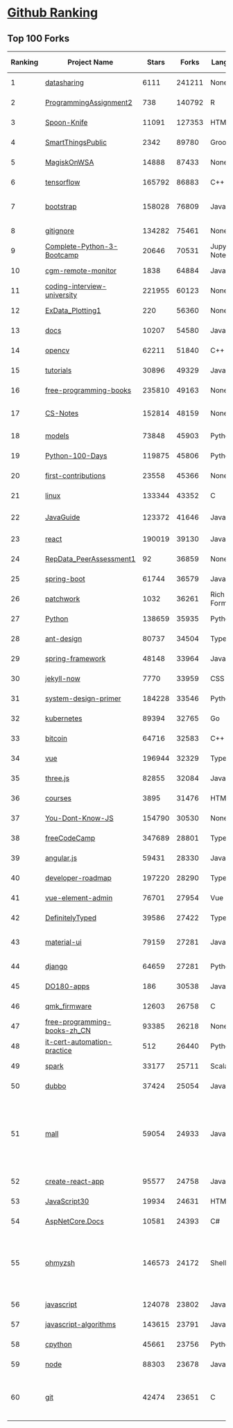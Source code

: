 [Github Ranking](../README.md)
==========

## Top 100 Forks

| Ranking | Project Name | Stars | Forks | Language | Open Issues | Description | Last Commit |
| ------- | ------------ | ----- | ----- | -------- | ----------- | ----------- | ----------- |
| 1 | [datasharing](https://github.com/jtleek/datasharing) | 6111 | 241211 | None | 289 | The Leek group guide to data sharing  | 2022-05-18T04:05:05Z |
| 2 | [ProgrammingAssignment2](https://github.com/rdpeng/ProgrammingAssignment2) | 738 | 140792 | R | 181 | Repository for Programming Assignment 2 for R Programming on Coursera | 2022-06-18T05:13:17Z |
| 3 | [Spoon-Knife](https://github.com/octocat/Spoon-Knife) | 11091 | 127353 | HTML | 1443 | This repo is for demonstration purposes only. | 2022-06-18T22:37:44Z |
| 4 | [SmartThingsPublic](https://github.com/SmartThingsCommunity/SmartThingsPublic) | 2342 | 89780 | Groovy | 58 | SmartThings open-source DeviceTypeHandlers and SmartApps code | 2022-06-18T14:01:01Z |
| 5 | [MagiskOnWSA](https://github.com/LSPosed/MagiskOnWSA) | 14888 | 87433 | None | 2 | Integrate Magisk root and Google Apps (OpenGApps) into WSA (Windows Subsystem for Android) | 2022-06-17T12:24:11Z |
| 6 | [tensorflow](https://github.com/tensorflow/tensorflow) | 165792 | 86883 | C++ | 2106 | An Open Source Machine Learning Framework for Everyone | 2022-06-18T09:08:48Z |
| 7 | [bootstrap](https://github.com/twbs/bootstrap) | 158028 | 76809 | JavaScript | 242 | The most popular HTML, CSS, and JavaScript framework for developing responsive, mobile first projects on the web. | 2022-06-17T10:19:00Z |
| 8 | [gitignore](https://github.com/github/gitignore) | 134282 | 75461 | None | 0 | A collection of useful .gitignore templates | 2022-06-17T11:38:55Z |
| 9 | [Complete-Python-3-Bootcamp](https://github.com/Pierian-Data/Complete-Python-3-Bootcamp) | 20646 | 70531 | Jupyter Notebook | 73 | Course Files for Complete Python 3 Bootcamp Course on Udemy | 2022-06-14T07:28:12Z |
| 10 | [cgm-remote-monitor](https://github.com/nightscout/cgm-remote-monitor) | 1838 | 64884 | JavaScript | 124 | nightscout web monitor | 2022-06-18T22:23:25Z |
| 11 | [coding-interview-university](https://github.com/jwasham/coding-interview-university) | 221955 | 60123 | None | 37 | A complete computer science study plan to become a software engineer. | 2022-06-14T15:45:29Z |
| 12 | [ExData_Plotting1](https://github.com/rdpeng/ExData_Plotting1) | 220 | 56360 | None | 75 | Plotting Assignment 1 for Exploratory Data Analysis | 2022-04-14T20:16:55Z |
| 13 | [docs](https://github.com/github/docs) | 10207 | 54580 | JavaScript | 104 | The open-source repo for docs.github.com | 2022-06-18T18:51:41Z |
| 14 | [opencv](https://github.com/opencv/opencv) | 62211 | 51840 | C++ | 2064 | Open Source Computer Vision Library | 2022-06-19T00:28:17Z |
| 15 | [tutorials](https://github.com/eugenp/tutorials) | 30896 | 49329 | Java | 32 | Just Announced - "Learn Spring Security OAuth":  | 2022-06-18T22:31:11Z |
| 16 | [free-programming-books](https://github.com/EbookFoundation/free-programming-books) | 235810 | 49163 | None | 31 | :books: Freely available programming books | 2022-06-18T17:48:25Z |
| 17 | [CS-Notes](https://github.com/CyC2018/CS-Notes) | 152814 | 48159 | None | 107 | :books: 技术面试必备基础知识、Leetcode、计算机操作系统、计算机网络、系统设计 | 2022-06-01T20:51:08Z |
| 18 | [models](https://github.com/tensorflow/models) | 73848 | 45903 | Python | 1161 | Models and examples built with TensorFlow | 2022-06-17T11:27:12Z |
| 19 | [Python-100-Days](https://github.com/jackfrued/Python-100-Days) | 119875 | 45806 | Python | 466 | Python - 100天从新手到大师 | 2022-06-14T14:02:27Z |
| 20 | [first-contributions](https://github.com/firstcontributions/first-contributions) | 23558 | 45366 | None | 37 | 🚀✨ Help beginners to contribute to open source projects | 2022-06-19T02:59:25Z |
| 21 | [linux](https://github.com/torvalds/linux) | 133344 | 43352 | C | 0 | Linux kernel source tree | 2022-06-19T03:00:22Z |
| 22 | [JavaGuide](https://github.com/Snailclimb/JavaGuide) | 123372 | 41646 | Java | 67 | 「Java学习+面试指南」一份涵盖大部分 Java 程序员所需要掌握的核心知识。准备 Java 面试，首选 JavaGuide！ | 2022-06-18T10:34:53Z |
| 23 | [react](https://github.com/facebook/react) | 190019 | 39130 | JavaScript | 698 | A declarative, efficient, and flexible JavaScript library for building user interfaces. | 2022-06-19T02:34:31Z |
| 24 | [RepData_PeerAssessment1](https://github.com/rdpeng/RepData_PeerAssessment1) | 92 | 36859 | None | 6 | Peer Assessment 1 for Reproducible Research | 2022-04-16T07:45:46Z |
| 25 | [spring-boot](https://github.com/spring-projects/spring-boot) | 61744 | 36579 | Java | 546 | Spring Boot | 2022-06-18T15:10:32Z |
| 26 | [patchwork](https://github.com/jlord/patchwork) | 1032 | 36261 | Rich Text Format | 20 | All the Git-it Workshop completers!  | 2022-06-18T16:06:57Z |
| 27 | [Python](https://github.com/TheAlgorithms/Python) | 138659 | 35935 | Python | 24 | All Algorithms implemented in Python | 2022-06-18T16:01:15Z |
| 28 | [ant-design](https://github.com/ant-design/ant-design) | 80737 | 34504 | TypeScript | 797 | An enterprise-class UI design language and React UI library | 2022-06-19T01:11:42Z |
| 29 | [spring-framework](https://github.com/spring-projects/spring-framework) | 48148 | 33964 | Java | 1181 | Spring Framework | 2022-06-18T12:27:32Z |
| 30 | [jekyll-now](https://github.com/barryclark/jekyll-now) | 7770 | 33959 | CSS | 138 | Build a Jekyll blog in minutes, without touching the command line. | 2022-06-14T22:11:53Z |
| 31 | [system-design-primer](https://github.com/donnemartin/system-design-primer) | 184228 | 33546 | Python | 161 | Learn how to design large-scale systems. Prep for the system design interview.  Includes Anki flashcards. | 2022-06-18T09:39:47Z |
| 32 | [kubernetes](https://github.com/kubernetes/kubernetes) | 89394 | 32765 | Go | 1633 | Production-Grade Container Scheduling and Management | 2022-06-19T01:51:03Z |
| 33 | [bitcoin](https://github.com/bitcoin/bitcoin) | 64716 | 32583 | C++ | 584 | Bitcoin Core integration/staging tree | 2022-06-18T20:59:47Z |
| 34 | [vue](https://github.com/vuejs/vue) | 196944 | 32329 | TypeScript | 329 | 🖖 Vue.js is a progressive, incrementally-adoptable JavaScript framework for building UI on the web. | 2022-06-18T11:33:06Z |
| 35 | [three.js](https://github.com/mrdoob/three.js) | 82855 | 32084 | JavaScript | 344 | JavaScript 3D Library. | 2022-06-18T16:01:30Z |
| 36 | [courses](https://github.com/DataScienceSpecialization/courses) | 3895 | 31476 | HTML | 26 | Course materials for the Data Science Specialization: https://www.coursera.org/specialization/jhudatascience/1 | 2021-03-30T06:51:57Z |
| 37 | [You-Dont-Know-JS](https://github.com/getify/You-Dont-Know-JS) | 154790 | 30530 | None | 82 | A book series on JavaScript. @YDKJS on twitter. | 2022-05-20T02:03:34Z |
| 38 | [freeCodeCamp](https://github.com/freeCodeCamp/freeCodeCamp) | 347689 | 28801 | TypeScript | 142 | freeCodeCamp.org's open-source codebase and curriculum. Learn to code for free. | 2022-06-19T02:38:16Z |
| 39 | [angular.js](https://github.com/angular/angular.js) | 59431 | 28330 | JavaScript | 391 | AngularJS - HTML enhanced for web apps! | 2022-04-12T15:57:22Z |
| 40 | [developer-roadmap](https://github.com/kamranahmedse/developer-roadmap) | 197220 | 28290 | TypeScript | 112 | Roadmap to becoming a developer in 2022 | 2022-06-18T10:15:32Z |
| 41 | [vue-element-admin](https://github.com/PanJiaChen/vue-element-admin) | 76701 | 27954 | Vue | 1107 | :tada: A magical vue admin                                                                https://panjiachen.github.io/vue-element-admin | 2022-05-25T06:16:38Z |
| 42 | [DefinitelyTyped](https://github.com/DefinitelyTyped/DefinitelyTyped) | 39586 | 27422 | TypeScript | 590 | The repository for high quality TypeScript type definitions. | 2022-06-19T00:50:19Z |
| 43 | [material-ui](https://github.com/mui/material-ui) | 79159 | 27281 | JavaScript | 1000 | MUI Core (formerly Material-UI) is the React UI library you always wanted. Follow your own design system, or start with Material Design. | 2022-06-19T02:24:54Z |
| 44 | [django](https://github.com/django/django) | 64659 | 27281 | Python | 0 | The Web framework for perfectionists with deadlines. | 2022-06-18T20:29:14Z |
| 45 | [DO180-apps](https://github.com/RedHatTraining/DO180-apps) | 186 | 30538 | JavaScript | 0 | DO180 Repository for Sample Applications | 2022-06-17T08:17:57Z |
| 46 | [qmk_firmware](https://github.com/qmk/qmk_firmware) | 12603 | 26758 | C | 395 | Open-source keyboard firmware for Atmel AVR and Arm USB families | 2022-06-19T02:55:08Z |
| 47 | [free-programming-books-zh_CN](https://github.com/justjavac/free-programming-books-zh_CN) | 93385 | 26218 | None | 0 | :books: 免费的计算机编程类中文书籍，欢迎投稿 | 2022-06-13T12:26:59Z |
| 48 | [it-cert-automation-practice](https://github.com/google/it-cert-automation-practice) | 512 | 26440 | Python | 51 | Google IT Automation with Python Professional Certificate - Practice files | 2022-06-19T02:05:55Z |
| 49 | [spark](https://github.com/apache/spark) | 33177 | 25711 | Scala | 0 | Apache Spark - A unified analytics engine for large-scale data processing | 2022-06-19T02:50:30Z |
| 50 | [dubbo](https://github.com/apache/dubbo) | 37424 | 25054 | Java | 374 | Apache Dubbo is a high-performance, java based, open source RPC framework. | 2022-06-18T11:03:17Z |
| 51 | [mall](https://github.com/macrozheng/mall) | 59054 | 24933 | Java | 24 | mall项目是一套电商系统，包括前台商城系统及后台管理系统，基于SpringBoot+MyBatis实现，采用Docker容器化部署。 前台商城系统包含首页门户、商品推荐、商品搜索、商品展示、购物车、订单流程、会员中心、客户服务、帮助中心等模块。 后台管理系统包含商品管理、订单管理、会员管理、促销管理、运营管理、内容管理、统计报表、财务管理、权限管理、设置等模块。 | 2022-06-16T01:23:03Z |
| 52 | [create-react-app](https://github.com/facebook/create-react-app) | 95577 | 24758 | JavaScript | 1351 | Set up a modern web app by running one command. | 2022-06-18T07:39:56Z |
| 53 | [JavaScript30](https://github.com/wesbos/JavaScript30) | 19934 | 24631 | HTML | 0 | 30 Day Vanilla JS Challenge | 2022-06-11T20:15:13Z |
| 54 | [AspNetCore.Docs](https://github.com/dotnet/AspNetCore.Docs) | 10581 | 24393 | C# | 499 | Documentation for ASP.NET Core | 2022-06-18T13:55:56Z |
| 55 | [ohmyzsh](https://github.com/ohmyzsh/ohmyzsh) | 146573 | 24172 | Shell | 219 | 🙃   A delightful community-driven (with 2,000+ contributors) framework for managing your zsh configuration. Includes 300+ optional plugins (rails, git, macOS, hub, docker, homebrew, node, php, python, etc), 140+ themes to spice up your morning, and an auto-update tool so that makes it easy to keep up with the latest updates from the community. | 2022-06-17T09:49:52Z |
| 56 | [javascript](https://github.com/airbnb/javascript) | 124078 | 23802 | JavaScript | 86 | JavaScript Style Guide | 2022-06-15T06:31:31Z |
| 57 | [javascript-algorithms](https://github.com/trekhleb/javascript-algorithms) | 143615 | 23791 | JavaScript | 105 | 📝 Algorithms and data structures implemented in JavaScript with explanations and links to further readings | 2022-06-16T20:44:23Z |
| 58 | [cpython](https://github.com/python/cpython) | 45661 | 23756 | Python | 6843 | The Python programming language | 2022-06-19T02:52:11Z |
| 59 | [node](https://github.com/nodejs/node) | 88303 | 23678 | JavaScript | 1262 | Node.js JavaScript runtime :sparkles::turtle::rocket::sparkles: | 2022-06-19T01:19:15Z |
| 60 | [git](https://github.com/git/git) | 42474 | 23651 | C | 0 | Git Source Code Mirror - This is a publish-only repository but pull requests can be turned into patches to the mailing list via GitGitGadget (https://gitgitgadget.github.io/). Please follow Documentation/SubmittingPatches procedure for any of your improvements. | 2022-06-18T10:29:04Z |

